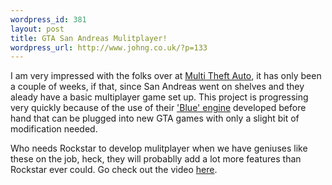 ```yaml
--- 
wordpress_id: 381
layout: post
title: GTA San Andreas Mulitplayer!
wordpress_url: http://www.johng.co.uk/?p=133
---
```

I am very impressed with the folks over at <a href="http://www.mtavc.com/">Multi Theft Auto</a>, it has only been a couple of weeks, if that, since San Andreas went on shelves and they aleady have a basic multiplayer game set up. This project is progressing very quickly because of the use of their <a href="http://www.mtablue.info/">'Blue' engine</a> developed before hand that can be plugged into new GTA games with only a slight bit of modification needed.

Who needs Rockstar to develop mulitplayer when we have geniuses like these on the job, heck, they will probablly add a lot more features than Rockstar ever could. Go check out the video <a href="http://www.mtasa.com/">here</a>.
